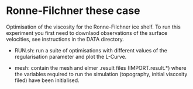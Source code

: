 # Ronne-Filchner these case

Optimisation of the viscosity for the Ronne-Filchner ice shelf.
To run this experiment you first need to downlaod observations of the surface velocities, see instructions in the DATA directory.

- RUN.sh: run a suite of optimisations with different values
of the regularisation parameter and plot the L-Curve.

- mesh: contain the mesh and elmer .result files (IMPORT.result.*) where the variables required to run the simulation
(topography, initial viscosity filed) have been initialised.

